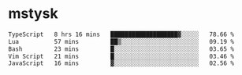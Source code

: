 # mstysk

<!--START_SECTION:waka-->

```txt
TypeScript   8 hrs 16 mins   ███████████████████▓░░░░░   78.66 %
Lua          57 mins         ██▒░░░░░░░░░░░░░░░░░░░░░░   09.19 %
Bash         23 mins         █░░░░░░░░░░░░░░░░░░░░░░░░   03.65 %
Vim Script   21 mins         █░░░░░░░░░░░░░░░░░░░░░░░░   03.46 %
JavaScript   16 mins         ▓░░░░░░░░░░░░░░░░░░░░░░░░   02.56 %
```

<!--END_SECTION:waka-->
